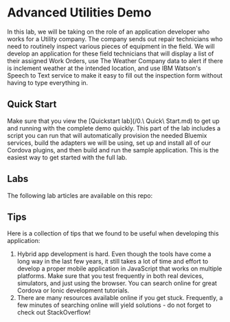 # Advanced Utilities Demo

In this lab, we will be taking on the role of an application developer who works for a Utility company. The company sends out repair technicians who need to routinely inspect various pieces of equipment in the field. We will develop an application for these field technicians that will display a list of their assigned Work Orders, use The Weather Company data to alert if there is inclement weather at the intended location, and use IBM Watson's Speech to Text service to make it easy to fill out the inspection form without having to type everything in.

## Quick Start

Make sure that you view the [Quickstart lab](/0.\ Quick\ Start.md) to get up and running with the complete demo quickly. This part of the lab includes a script you can run that will automatically provision the needed Bluemix services, build the adapters we will be using, set up and install all of our Cordova plugins, and then build and run the sample application. This is the easiest way to get started with the full lab.

## Labs

The following lab articles are available on this repo:



## Tips
Here is a collection of tips that we found to be useful when developing this application:

1. Hybrid app development is hard. Even though the tools have come a long way in the last few years, it still takes a lot of time and effort to develop a proper mobile application in JavaScript that works on multiple platforms. Make sure that you test frequently in both real devices, simulators, and just using the browser. You can search online for great Cordova or Ionic development tutorials.
1. There are many resources available online if you get stuck. Frequently, a few minutes of searching online will yield solutions - do not forget to check out StackOverflow!
